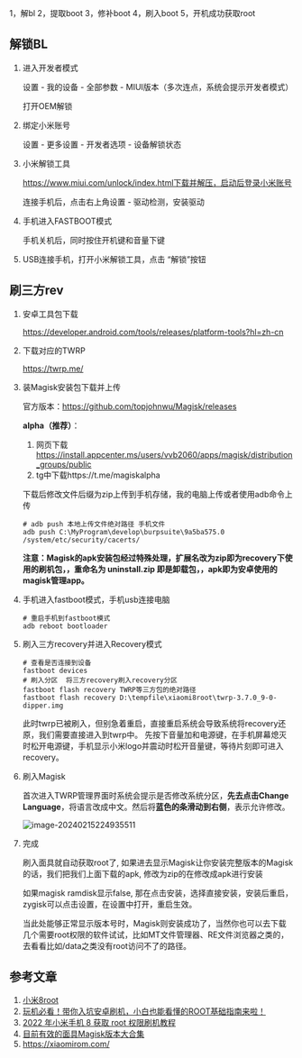 1，解bl
2，提取boot
3，修补boot
4，刷入boot
5，开机成功获取root

## 解锁BL

1. 进入开发者模式

   设置 - 我的设备 - 全部参数 - MIUI版本（多次连点，系统会提示开发者模式）

   打开OEM解锁

2. 绑定小米账号

   设置 - 更多设置 - 开发者选项 - 设备解锁状态

3. 小米解锁工具

   https://www.miui.com/unlock/index.html下载并解压，启动后登录小米账号

   连接手机后，点击右上角设置 - 驱动检测，安装驱动

4. 手机进入FASTBOOT模式

   手机关机后，同时按住开机键和音量下键

5. USB连接手机，打开小米解锁工具，点击 “解锁”按钮

## 刷三方rev

1. 安卓工具包下载

   https://developer.android.com/tools/releases/platform-tools?hl=zh-cn

2. 下载对应的TWRP

   https://twrp.me/

3. 装Magisk安装包下载并上传

   官方版本：https://github.com/topjohnwu/Magisk/releases

   **alpha（推荐）**： 

   1. 网页下载 https://install.appcenter.ms/users/vvb2060/apps/magisk/distribution_groups/public 
   2. tg中下载https://t.me/magiskalpha

   下载后修改文件后缀为zip上传到手机存储，我的电脑上传或者使用adb命令上传

   ```shell
   # adb push 本地上传文件绝对路径 手机文件
   adb push C:\MyProgram\develop\burpsuite\9a5ba575.0 /system/etc/security/cacerts/
   ```

   **注意：Magisk的apk安装包经过特殊处理，扩展名改为zip即为recovery下使用的刷机包，，重命名为 uninstall.zip 即是卸载包，，apk即为安卓使用的magisk管理app。**

4. 手机进入fastboot模式，手机usb连接电脑

   ```shell
   # 重启手机到fastboot模式
   adb reboot bootloader
   ```

5. 刷入三方recovery并进入Recovery模式

   ```shell
   # 查看是否连接到设备
   fastboot devices
   # 刷入分区  将三方recovery刷入recovery分区
   fastboot flash recovery TWRP等三方包的绝对路径
   fastboot flash recovery D:\tempfile\xiaomi8root\twrp-3.7.0_9-0-dipper.img
   ```
   
   此时twrp已被刷入，但别急着重启，直接重启系统会导致系统将recovery还原，我们需要直接进入到twrp中。
   先按下音量加和电源键，在手机屏幕熄灭时松开电源键，手机显示小米logo并震动时松开音量键，等待片刻即可进入recovery。
   
7. 刷入Magisk

   首次进入TWRP管理界面时系统会提示是否修改系统分区，**先去点击Change Language**，将语言改成中文。然后将**蓝色的条滑动到右侧**，表示允许修改。

   ![image-20240215224935511](https://chunhui-a.oss-cn-nanjing.aliyuncs.com/typora/img/image-20240215224935511.png)

8. 完成

   刷入面具就自动获取root了, 如果进去显示Magisk让你安装完整版本的Magisk的话，我们把我们上面下载的apk, 修改为zip的在修改成apk进行安装

   如果magisk ramdisk显示false, 那在点击安装，选择直接安装，安装后重启，zygisk可以点击设置，在设置中打开，重启生效。

   当此处能够正常显示版本号时，Magisk则安装成功了，当然你也可以去下载几个需要root权限的软件试试，比如MT文件管理器、RE文件浏览器之类的，去看看比如/data之类没有root访问不了的路径。

## 参考文章

1. [小米8root](https://www.cnblogs.com/xuzhen97/p/16341352.html)
2. [玩机必看！带你入坑安卓刷机，小白也能看懂的ROOT基础指南来啦！](https://www.bilibili.com/video/BV1BY4y1H7Mc)
3. [2022 年小米手机 8 获取 root 权限刷机教程](https://www.sxy91.com/posts/xiaomi8-root/)
4. [目前有效的面具Magisk版本大合集](https://www.bilibili.com/read/cv20082595/)
5. https://xiaomirom.com/